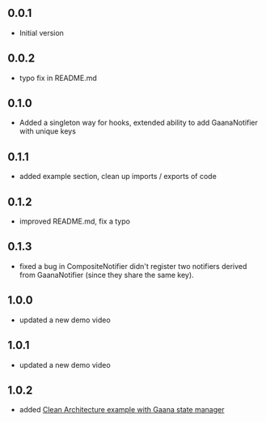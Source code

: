## 0.0.1

* Initial version
## 0.0.2
* typo fix in README.md
## 0.1.0
* Added a singleton way for hooks, extended ability to add GaanaNotifier with unique keys
## 0.1.1
* added example section, clean up imports / exports of code
## 0.1.2
* improved README.md, fix a typo
## 0.1.3
* fixed a bug in CompositeNotifier didn't register two notifiers derived from GaanaNotifier (since they share the same key).
## 1.0.0
* updated a new demo video
## 1.0.1
* updated a new demo video
## 1.0.2
* added [Clean Architecture example with Gaana state manager](https://github.com/gubnota/gaana_messenger)